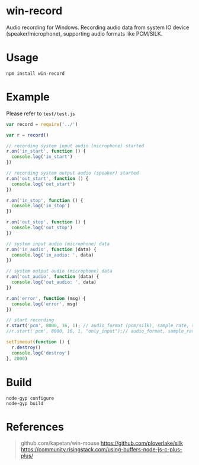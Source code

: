 # win-record

Audio recording for Windows.
Recording audio data from system IO device (speaker/microphone), supporting audio formats like PCM/SILK.

# Usage

```
npm install win-record
```

# Example

Please refer to `test/test.js`

```javascript
var record = require('../')

var r = record()

// recording system input audio (microphone) started
r.on('in_start', function () {
  console.log('in_start')
})

// recording system output audio (speaker) started
r.on('out_start', function () {
  console.log('out_start')
})

r.on('in_stop', function () {
  console.log('in_stop')
})

r.on('out_stop', function () {
  console.log('out_stop')
})

// system input audio (microphone) data
r.on('in_audio', function (data) {
  console.log('in_audio: ', data)
})

// system output audio (microphone) data
r.on('out_audio', function (data) {
  console.log('out_audio: ', data)
})

r.on('error', function (msg) {
  console.log('error', msg)
})

// start recording
r.start('pcm', 8000, 16, 1); // audio_format (pcm/silk), sample_rate, sample_bit, channel
//r.start('pcm', 8000, 16, 1, "only_input");// audio_format, sample_rate, sample_bit, channel, only_input/only_output

setTimeout(function () {
  r.destroy()
  console.log('destroy')
}, 2000)
```

# Build

```
node-gyp configure
node-gyp build
```

# References
> github.com/kapetan/win-mouse
> https://github.com/ploverlake/silk
> https://community.risingstack.com/using-buffers-node-js-c-plus-plus/

